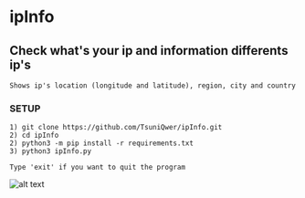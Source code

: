 # ipInfo
## Check what's your ip and information differents ip's
```
Shows ip's location (longitude and latitude), region, city and country
```
### SETUP 
```
1) git clone https://github.com/TsuniQwer/ipInfo.git
2) cd ipInfo
2) python3 -m pip install -r requirements.txt
3) python3 ipInfo.py
```

``
 Type 'exit' if you want to quit the program
``


![alt text](https://cdn.hosterdaddy.com/img-assets/404/ipaddress.png "ip")
